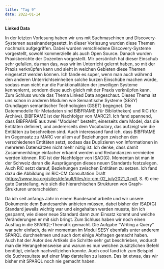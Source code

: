 ```yaml
---
title: "Tag 9"
date: 2022-01-14
---
```


**Linked Data**

In der letzten Vorlesung haben wir uns mit Suchmaschinen und Discovery-Systemen auseinandergesetzt. In dieser Vorlesung wurden diese Themen nochmals aufgegriffen. Dabei wurden verschiedene Discovery-Systeme vorgestellt, sowohl kommerzielle als auch Open Source. 
Danach wurden Praxisberichte der Dozenten vorgestellt. Mir persönlich hat dieser Einschub sehr gefallen, da man das, was wir im Unterricht gelernt haben, so mit der Praxis verknüpfen kann und sieht in welchen Gebieten diese Themen eingesetzt werden können. Ich fände es super, wenn man auch während den anderen Unterrichtseinheiten solche kurzen Einschübe machen würde, sodass man nicht nur die Funktionalitäten der jeweiligen Systeme kennenlernt, sondern diese auch gleich mit der Praxis verknüpfen kann.
Zum Schluss wurde das Thema Linked Data angeschaut. Dieses Thema ist uns schon in anderen Modulen wie Semantische Systeme (SESY) Grundlagen semantischer Technologien (GSET) begegnet. Die Datenmodelle für Metadaten sind BIBFRAME (für Bibliotheken) und RiC (für Archive). BIBFRAME ist der Nachfolger von MARC21. Ich fand spannend, dass BIBFRAME aus zwei "Modulen" besteht, einerseits dem Model, das die Entitäten definiert, und andererseits dem Vocabulary, das aufzeigt wie die Entitäten zu beschreiben sind. Auch interessand fand ich, dass BIBFRAME im Gegensatz zu MARC vor allem auf Beziehungen zwischen den verschiedenen Entitäten setzt, sodass das Duplizieren von Informationen in mehreren Datensätzen nicht mehr nötig ist. Ich denke, dass damit Zusammenhänge einfacher erkannt werden und Redundanzen vermieden werden können.
RiC ist der Nachfolger von ISAD(G). Momentan ist man in der Schweiz daran die Ausprägungen dieses neuen Standards festzulegen. Auch RiC setzt darauf, Beziehungen zwischen Entitäten zu setzen. Ich fand dazu die Abbildung im RiC-CM Consultation Draft (https://www.ica.org/sites/default/files/ric-cm-02_july2021_0.pdf, S. 6) eine gute Darstellung, wie sich die hierarchischen Strukturen von Graph-Strukturen unterscheiden:

 
Da ich seit anfangs Jahr in einem Bundesamt arbeite und wir unsere Dokumente dem Bundesarchiv anbieten müssen, dabei bisher der ISAD(G) Standard jeweils wichtig war und eingehalten werden musste, bin ich gespannt, wie dieser neue Standard dann zum Einsatz kommt und welche Veränderungen er mit sich bringt.
Zum Schluss haben wir noch einen Ausflug in die SPARQL-Thematik gemacht. Die Aufgabe “Writing a Query” war sehr einfach, da wir momentan im Modul SESY ebenfalls unter anderem SPARQL durchnehmen und auch dort einige Abfragen gemacht haben. Auch hat der Autor des Artikels die Schritte sehr gut beschrieben, wodurch man die Herangehensweise und warum es nun welchen zusätzlichen Befehl benötigt, einfach nachvollziehen konnte. Auch cool fand ich zum Beispiel die Suchresultate auf einer Map darstellen zu lassen. Das ist etwas, das wir bisher mit SPARQL noch nie gemacht haben.
